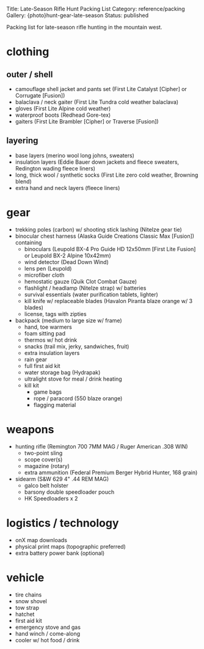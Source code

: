 Title: Late-Season Rifle Hunt Packing List
Category: reference/packing
Gallery: {photo}hunt-gear-late-season
Status: published 

Packing list for late-season rifle hunting in the mountain west.

# clothing

## outer / shell
- camouflage shell jacket and pants set (First Lite Catalyst [Cipher] or Corrugate [Fusion])
- balaclava / neck gaiter (First Lite Tundra cold weather balaclava)
- gloves (First Lite Alpine cold weather)
- waterproof boots (Redhead Gore-tex)
- gaiters (First Lite Brambler [Cipher] or Traverse [Fusion])
  
## layering  
- base layers (merino wool long johns, sweaters)
- insulation layers (Eddie Bauer down jackets and fleece sweaters, Redington wading fleece liners)
- long, thick wool / synthetic socks (First Lite zero cold weather, Browning blend)
- extra hand and neck layers (fleece liners) 

# gear 
- trekking poles (carbon) w/ shooting stick lashing (NiteIze gear tie)
- binocular chest harness (Alaska Guide Creations Classic Max [Fusion]) containing
    - binoculars (Leupold BX-4 Pro Guide HD 12x50mm [First Lite Fusion] or Leupold BX-2 Alpine 10x42mm) 
    - wind detector (Dead Down Wind)
    - lens pen (Leupold)
    - microfiber cloth
    - hemostatic gauze (Quik Clot Combat Gauze)
    - flashlight / headlamp (NiteIze strap) w/ batteries
    - survival essentials (water purification tablets, lighter)
    - kill knife w/ replaceable blades (Havalon Piranta blaze orange w/ 3 blades)
    - license, tags with zipties 
- backpack (medium to large size w/ frame)
    - hand, toe warmers
    - foam sitting pad 
    - thermos w/ hot drink
    - snacks (trail mix, jerky, sandwiches, fruit)
    - extra insulation layers
    - rain gear
    - full first aid kit
    - water storage bag (Hydrapak)
    - ultralight stove for meal / drink heating 
    - kill kit
        - game bags 
        - rope / paracord (550 blaze orange)
        - flagging material
        
# weapons
- hunting rifle (Remington 700 7MM MAG / Ruger American .308 WIN)
    - two-point sling
    - scope cover(s)
    - magazine (rotary) 
    - extra ammunition (Federal Premium Berger Hybrid Hunter, 168 grain)
- sidearm (S&W 629 4" .44 REM MAG)
    - galco belt holster
    - barsony double speedloader pouch
    - HK Speedloaders x 2

# logistics / technology
- onX map downloads
- physical print maps (topographic preferred)
- extra battery power bank (optional)

# vehicle 
- tire chains
- snow shovel
- tow strap
- hatchet
- first aid kit
- emergency stove and gas 
- hand winch / come-along
- cooler w/ hot food / drink
